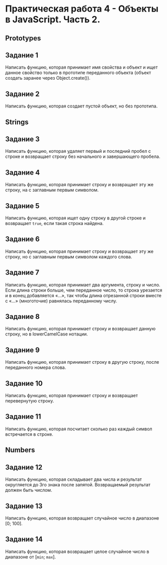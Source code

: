 # Практическая работа 4 - Объекты в JavaScript. Часть 2.

## Prototypes

## Задание 1

Написать функцию, которая принимает имя свойства и объект и ищет данное свойство только в прототипе переданного объекта (объект создать заранее через Object.create()).

## Задание 2

Написать функцию, которая создает пустой объект, но без прототипа.

## Strings

## Задание 3

Написать функцию, которая удаляет первый и последний пробел с строке и возвращает строку без начального и завершающего пробела.

## Задание 4

Написать функцию, которая принимает строку и возвращает эту же строку, на с заглавным первым символом.

## Задание 5

Написать функцию, которая ищет одну строку в другой строке и возвращает `true`, если такая строка найдена.

## Задание 6

Написать функцию, которая принимает строку и возвращает эту же строку, но с заглавным первым символом каждого слова.

## Задание 7

Написать функцию, которая принимает два аргумента, строку и число. Если длина строки больше, чем переданное число, то строка урезается и в конец добавляется «…», так чтобы длина отрезанной строки вместе с «…» (многоточие) равнялась переданному числу.

## Задание 8

Написать функцию, которая принимает строку и возвращает данную строку, но в lowerCamelCase нотации.

## Задание 9

Написать функцию, которая принимает строку в другую строку, после переданного номера слова.

## Задание 10

Написать функцию, которая принимает строку и возвращает перевернутую строку.

## Задание 11

Написать функцию, которая посчитает сколько раз каждый символ встречается в строке.

## Numbers

## Задание 12

Написать функцию, которая складывает два числа и результат округляется до 3го знака после запятой. Возвращаемый результат должен быть числом.

## Задание 13

Написать функцию, которая возвращает случайное число в диапазоне [0; 100].

## Задание 14

Написать функцию, которая возвращает целое случайное число в диапазоне от [`min`; `max`].
